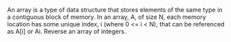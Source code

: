 An array is a type of data structure that stores elements of the same type in a contiguous block of memory. In an array, A, of size N, each memory location has some unique index, i (where 0 <= i < N), that can be referenced as A[i] or Ai.
Reverse an array of integers.